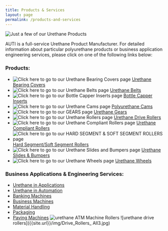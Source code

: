 ```yaml
---
title: Products & Services
layout: page
permalink: /products-and-services
---
```


<img src="{{site.url}}/img/polyurethane_products.jpg" title="Just a few of our Urethane Products" alt="Just a few of our Urethane Products" class="img-fluid">

AUTI is a full-service Urethane Product Manufacturer. For detailed information about particular polyurethane products or business application engineering services, please click on one of the following links below:

### Products:

- ![Click here to go to our Urethane Bearing Covers page]({{site.url}}/img/bearing%20cover.jpg) [Urethane Bearing Covers](urethane-bearing-covers)
- ![Click here to go to our Urethane Belts page]({{site.url}}/img/CleatedBelts.jpg) [Urethane Belts](urethane-belts)
- ![Click here to go to our Bottle Capper Inserts page]({{site.url}}/img/IconCAPPER.jpg) [Bottle Capper Inserts](bottle-capper-inserts)
- ![Click here to go to our Urethane Cams page]({{site.url}}/img/cams50.jpg) [Polyurethane Cams](polyurethane-cams)
- ![Click here to go to our GEARS page]({{site.url}}/img/IconGEAR.jpg) [Urethane Gears](urethane-gears)
- ![Click here to go to our Urethane Rollers page]({{site.url}}/img/ICONrollers.jpg) [Urethane Drive Rollers](urethane-drive-rollers)
- ![Click here to go to our Urethane Compliant Rollers page]({{site.url}}/img/Roller50.jpg) [Urethane Compliant Rollers](urethane-complaint-rollers)
- ![Click here to go to our HARD SEGMENT & SOFT SEGMENT ROLLERS page]({{site.url}}/img/soft.jpg) [Hard Segment/Soft Segment Rollers](hard-and-soft-segment-rollers)
- ![Click here to go to our Urethane Slides and Bumpers page]({{site.url}}/img/slidesNbumbers.jpg) [Urethane Slides & Bumpers](urethane-slides-and-bumpers)
- ![Click here to go to our Urethane Wheels page]({{site.url}}/img/ICONengravedWheel.jpg) [Urethane Wheels](urethane-wheels)

### Business Applications & Engineering Services:

- [Urethane in Applications](applications)
- [Urethane in Automation](automation)
- [Banking Machines](banking-machines)
- [Business Machines](business-machines)
- [Material Handling](material-handling)
- [Packaging](packaging)
- [Paving Machines](paving-machines)
![urethane ATM Machine Rollers]({{site.url}}/img/SeBanking.jpg)  ![urethane drive rollers]({{site.url}}/img/Drive_Rollers_ All3.jpg)